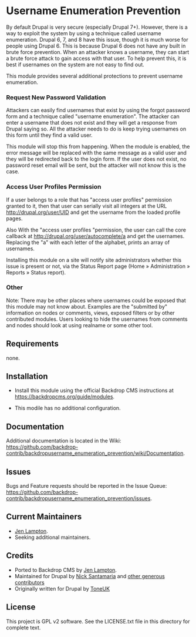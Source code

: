
Username Enumeration Prevention
===============================

By default Drupal is very secure (especially Drupal 7+). However, there is a
way to exploit the system by using a technique called username enumeration.
Drupal 6, 7, and 8 have this issue, though it is much worse for people using
Drupal 6.  This is because Drupal 6 does not have any built in brute force
prevention.  When an attacker knows a username, they can start a brute force
attack to gain access with that user. To help prevent this, it is best if
usernames on the system are not easy to find out.

This module provides several additional protections to prevent username
enumeration.

### Request New Password Validation

Attackers can easily find usernames that exist by using the forgot password
form and a technique called "username enumeration". The attacker can enter a
username that does not exist and they will get a response from Drupal saying
so. All the attacker needs to do is keep trying usernames on this form until
they find a valid user.

This module will stop this from happening. When the module is enabled, the
error message will be replaced with the same message as a valid user and they
will be redirected back to the login form. If the user does not exist, no
password reset email will be sent, but the attacker will not know this is the
case.

### Access User Profiles Permission

If a user belongs to a role that has "access user profiles" permission granted
to it, then that user can serially visit all integers at the URL
http://drupal.org/user/UID and get the username from the loaded profile pages.

Also With the "access user profiles "permission, the user can call the core
callback at http://drupal.org/user/autocomplete/a and get the usernames.
Replacing the "a" with each letter of the alphabet, prints an array of
usernames.

Installing this module on a site will notify site administrators whether this
issue is present or not, via the Status Report page (Home » Administration »
Reports » Status report).

### Other

Note: There may be other places where usernames could be exposed that this
module may not know about. Examples are the "submitted by" information on nodes
or comments, views, exposed filters or by other contributed modules. Users
looking to hide the usernames from comments and nodes should look at using
realname or some other tool.


Requirements
------------

none.

Installation
------------

- Install this module using the official Backdrop CMS instructions at
  https://backdropcms.org/guide/modules.

- This modile has no additional configuration.

Documentation
-------------

Additional documentation is located in the Wiki:
https://github.com/backdrop-contrib/backdropusername_enumeration_prevention/wiki/Documentation.

Issues
------

Bugs and Feature requests should be reported in the Issue Queue:
https://github.com/backdrop-contrib/backdropusername_enumeration_prevention/issues.

Current Maintainers
-------------------

- [Jen Lampton](https://github.com/jenlampton).
- Seeking additional maintainers.

Credits
-------

- Ported to Backdrop CMS by [Jen Lampton](https://github.com/jenlampton).
- Maintained for Drupal by [Nick Santamaria](https://github.com/nicksantamaria) and [other generous contributors](https://www.drupal.org/node/1150376/committers)
- Originally written for Drupal by [ToneUK](https://www.drupal.org/u/toneuk)

License
-------

This project is GPL v2 software.
See the LICENSE.txt file in this directory for complete text.
